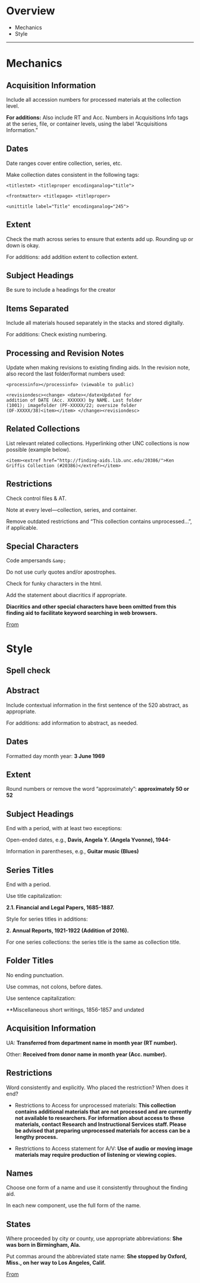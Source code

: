 # Overview

- Mechanics
- Style

***

# Mechanics

## Acquisition Information

Include all accession numbers for processed materials at the collection level. 

**For additions:** Also include RT and Acc. Numbers in Acquisitions Info tags at the series, file, or container levels, using the label “Acquisitions Information.” 

## Dates

Date ranges cover entire collection, series, etc.  

Make collection dates consistent in the following tags: 

```
<titlestmt> <titleproper encodinganalog="title"> 

<frontmatter> <titlepage> <titleproper> 

<unittitle label="Title" encodinganalog="245"> 
```

## Extent

Check the math across series to ensure that extents add up. Rounding up or down is okay. 

For additions: add addition extent to collection extent. 

## Subject Headings

Be sure to include a headings for the creator

## Items Separated

Include all materials housed separately in the stacks and stored digitally. 

For additions: Check existing numbering. 

## Processing and Revision Notes

Update when making revisions to existing finding aids. In the revision note, also record the last folder/format numbers used: 

```
<processinfo></processinfo> (viewable to public) 

<revisiondesc><change> <date></date>Updated for 
addition of DATE (Acc. XXXXXX) by NAME. Last folder
(1001); imagefolder (PF-XXXXX/22; oversize folder 
(OF-XXXXX/38)<item></item> </change><revisiondesc> 
```

## Related Collections

List relevant related collections. Hyperlinking other UNC collections is now possible (example below).  

```<item><extref href="http://finding-aids.lib.unc.edu/20386/">Ken Griffis Collection (#20386)</extref></item>```

## Restrictions

Check control files & AT. 

Note at every level—collection, series, and container. 

Remove outdated restrictions and “This collection contains unprocessed…”, if applicable. 

## Special Characters

Code ampersands ```&amp;``` 

Do not use curly quotes and/or apostrophes.  

Check for funky characters in the html. 

Add the statement about diacritics if appropriate. 

**Diacritics and other special characters have been omitted from this finding aid to facilitate keyword searching in web browsers.** 

[From](https://adminliveunc-my.sharepoint.com/personal/ljcb_ad_unc_edu/Documents/Checklist%20Mockup.docx)


# Style

## Spell check

## Abstract

Include contextual information in the first sentence of the 520 abstract, as appropriate. 

For additions: add information to abstract, as needed. 

## Dates

Formatted day month year: **3 June 1969**

## Extent

Round numbers or remove the word “approximately”: **approximately 50 or 52**

## Subject Headings

End with a period, with at least two exceptions: 

Open-ended dates, e.g., **Davis, Angela Y. (Angela Yvonne), 1944-** 

Information in parentheses, e.g., **Guitar music (Blues)**

## Series Titles

End with a period.

Use title capitalization:

**2.1. Financial and Legal Papers, 1685-1887.** 

Style for series titles in additions:  

**2. Annual Reports, 1921-1922 (Addition of 2016).** 

For one series collections: the series title is the same as collection title. 

## Folder Titles

No ending punctuation.

Use commas, not colons, before dates.

Use sentence capitalization:

**Miscellaneous short writings, 1856-1857 and undated

## Acquisition Information

UA: **Transferred from department name in month year (RT number).**

Other: **Received from donor name in month year (Acc. number).**

## Restrictions

Word consistently and explicitly. Who placed the restriction? When does it end?  

- Restrictions to Access for unprocessed materials: **This collection contains additional materials that are not processed and are currently not available to researchers. For information about access to these materials, contact Research and Instructional Services staff. Please be advised that preparing unprocessed materials for access can be a lengthy process.**

- Restrictions to Access statement for A/V: **Use of audio or moving image materials may require production of listening or viewing copies.**

## Names

Choose one form of a name and use it consistently throughout the finding aid. 

In each new component, use the full form of the name. 

## States

Where proceeded by city or county, use appropriate abbreviations: **She was born in Birmingham, Ala.** 

Put commas around the abbreviated state name: **She stopped by Oxford, Miss., on her way to Los Angeles, Calif.**  

[From](https://adminliveunc-my.sharepoint.com/personal/ljcb_ad_unc_edu/Documents/Checklist%20Mockup.docx)
